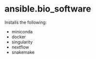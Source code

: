 # ansible.bio_software
Installs the following:
* miniconda
* docker 
* singularity
* nextflow
* snakemake
